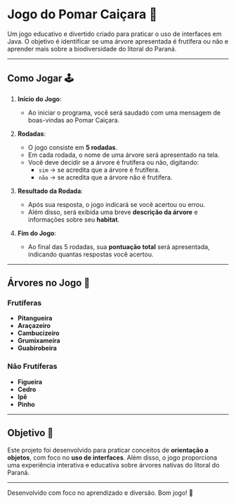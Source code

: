# Jogo do Pomar Caiçara 🌳

Um jogo educativo e divertido criado para praticar o uso de interfaces em Java. O objetivo é identificar se uma árvore apresentada é frutífera ou não e aprender mais sobre a biodiversidade do litoral do Paraná.

---

## Como Jogar 🕹️

1. **Início do Jogo**:
   - Ao iniciar o programa, você será saudado com uma mensagem de boas-vindas ao Pomar Caiçara.

2. **Rodadas**:
   - O jogo consiste em **5 rodadas**.
   - Em cada rodada, o nome de uma árvore será apresentado na tela.
   - Você deve decidir se a árvore é frutífera ou não, digitando:
     - `sim` → se acredita que a árvore é frutífera.
     - `não` → se acredita que a árvore não é frutífera.

3. **Resultado da Rodada**:
   - Após sua resposta, o jogo indicará se você acertou ou errou.
   - Além disso, será exibida uma breve **descrição da árvore** e informações sobre seu **habitat**.

4. **Fim do Jogo**:
   - Ao final das 5 rodadas, sua **pontuação total** será apresentada, indicando quantas respostas você acertou.

---

## Árvores no Jogo 🌱

### Frutíferas
- **Pitangueira**
- **Araçazeiro**
- **Cambucizeiro**
- **Grumixameira**
- **Guabirobeira**

### Não Frutíferas
- **Figueira**
- **Cedro**
- **Ipê**
- **Pinho**

---

## Objetivo 🎯

Este projeto foi desenvolvido para praticar conceitos de **orientação a objetos**, com foco no **uso de interfaces**. Além disso, o jogo proporciona uma experiência interativa e educativa sobre árvores nativas do litoral do Paraná.

---

Desenvolvido com foco no aprendizado e diversão. Bom jogo! 🎉
